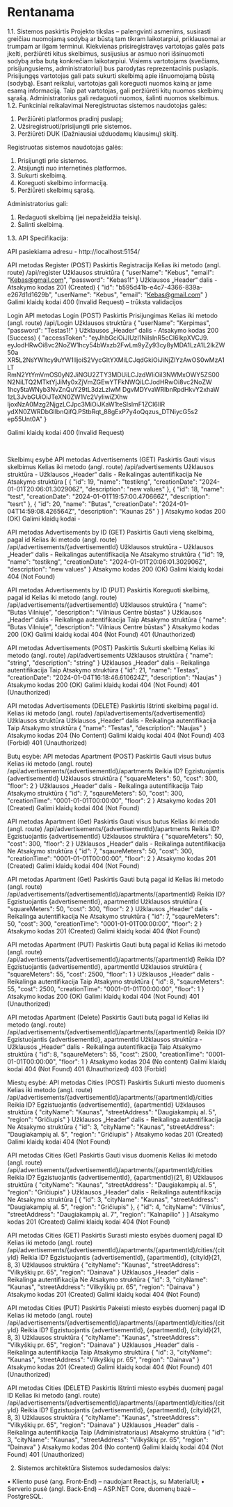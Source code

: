 # Rentanama

1.1.	Sistemos paskirtis
Projekto tikslas – palengvinti asmenims, susirasti greičiau nuomojamą sodybą ar būstą tam tikram laikotarpiui, priklausomai ar trumpam ar ilgam terminui.
Kiekvienas prisiregistravęs vartotojas galės pats įkelti, peržiūrėti kitus skelbimus, susijusius ar asmuo nori išsinuomoti sodybą arba butą konkrečiam laikotarpiui. Visiems vartotojams (svečiams, prisijungusiems, administratoriui) bus parodytas reprezentacinis puslapis. Prisijungęs vartotojas gali pats sukurti skelbimą apie išnuomojamą būstą (sodybą). Esant reikalui, vartotojas gali koreguoti nuomos kainą ar jame esamą informaciją. Taip pat vartotojas, gali peržiūrėti kitų nuomos skelbimų sąrašą.
Administratorius gali redaguoti nuomos, šalinti nuomos skelbimus.
1.2.	Funkciniai reikalavimai
Neregistruotas sistemos naudotojas galės:

1.	Peržiūrėti platformos pradinį puslapį;
2.	Užsiregistruoti/prisijungti prie sistemos.
3.	Peržiūrėti DUK (Dažniausiai užduodamų klausimų) skiltį.

Registruotas sistemos naudotojas galės:
1.	Prisijungti prie sistemos.
2.	Atsijungti nuo internetinės platformos.
3.	Sukurti skelbimą.
4.	Koreguoti skelbimo informaciją.
5.	Peržiūrėti skelbimų sąrašą.

Administratorius gali:
1.	Redaguoti skelbimą (jei nepažeidžia teisių).
2.	Šalinti skelbimą.


1.3.	API Specifikacija:

API pasiekiama adresu -  http://localhost:5154/

API metodas	Register (POST)
Paskirtis	Registracija
Kelias iki metodo (angl. route)	/api/register
Užklausos struktūra	{
  "userName": "Kebus",
  "email": "Kebas@gmail.com",
  "password": "Kebas1!“
}
Užklausos „Header“ dalis	-
Atsakymo kodas	201 (Created)
{
  "id": "b595d41b-e4c7-4366-839a-e267d1d1629b",
  "userName": "Kebus",
  "email": "Kebas@gmail.com"
}
Galimi klaidų kodai	400 (Invalid Request) – trūksta validacijos

Login
API metodas	Login (POST)
Paskirtis	Prisijungimas
Kelias iki metodo (angl. route)	/api/Login
Užklausos struktūra	{
  "userName": "Kerpimas",
  "password": "Testas1!"
}
Užklausos „Header“ dalis	-
Atsakymo kodas	200 (Success)
{
  "accessToken": "eyJhbGciOiJIUzI1NiIsInR5cCI6IkpXVCJ9.
eyJodHRwOi8vc2NoZW1hcy54bWxzb2FwLm9yZy93cy8yMDA1LzA1L2lkZW50a
XR5L2NsYWltcy9uYW1lIjoiS2VycGltYXMiLCJqdGkiOiJiNjZlYzAwOS0wMzA1LT
RmN2YtYmVmOS0yN2JiNGU2ZTY3MDUiLCJzdWIiOiI3NWMxOWY5ZS00
N2NiLTQ2MTktYjJiMy0xZjVmZGEwYTFkNWQiLCJodHRwOi8vc2NoZW
1hcy5taWNyb3NvZnQuY29tL3dzLzIwM
DgvMDYvaWRlbnRpdHkvY2xhaW
1zL3JvbGUiOiJTeXN0ZW1Vc2VyIiwiZXhw
IjoxNzA0Mzg2NjgzLCJpc3MiOiJKaW1teSIsImF1ZCI6IlR
ydXN0ZWRDbGllbnQifQ.PStbRqt_88gExP7y4oQqzus_DTNiycG5s2
ep55Unt0A"
}

Galimi klaidų kodai	400 (Invalid Request)

 

Skelbimų esybė
API metodas	Advertisements (GET)
Paskirtis	Gauti visus skelbimus
Kelias iki metodo (angl. route)	/api/advertisements
Užklausos struktūra	-
Užklausos „Header“ dalis	-
Reikalingas autentifikacija	Ne
Atsakymo struktūra	[
  {
    "id": 19,
    "name": "testikng",
    "creationDate": "2024-01-01T20:06:01.302906Z",
    "description": "new values"
  },
  {
    "id": 18,
    "name": "test",
    "creationDate": "2024-01-01T19:57:00.470666Z",
    "description": "tesrt"
  },
  {
    "id": 20,
    "name": "Butas",
    "creationDate": "2024-01-04T14:59:08.426564Z",
    "description": "Kaunas 25"
  }
]
Atsakymo kodas	200 (OK)
Galimi klaidų kodai	-


API metodas	Advertisements by ID (GET)
Paskirtis	Gauti vieną skelbimą, pagal id
Kelias iki metodo (angl. route)	/api/advertisements/{advertisementId}
Užklausos struktūra	-
Užklausos „Header“ dalis	-
Reikalingas autentifikacija	Ne
Atsakymo struktūra	{
    "id": 19,
    "name": "testikng",
    "creationDate": "2024-01-01T20:06:01.302906Z",
    "description": "new values"
  }
Atsakymo kodas	200 (OK)
Galimi klaidų kodai	404 (Not Found)


API metodas	Advertisements by ID (PUT)
Paskirtis	Koreguoti skelbimą, pagal id
Kelias iki metodo (angl. route)	/api/advertisements/{advertisementId}
Užklausos struktūra	{
  "name": "Butas Vilniuje",
  "description": "Vilniaus Centre būstas"
}
Užklausos „Header“ dalis	-
Reikalinga autentifikacija	Taip
Atsakymo struktūra	{
  "name": "Butas Vilniuje",
  "description": "Vilniaus Centre būstas"
}
Atsakymo kodas	200 (OK)
Galimi klaidų kodai	404 (Not Found)
401 (Unauthorized)


API metodas	Advertisements (POST)
Paskirtis	Sukurti skelbimą
Kelias iki metodo (angl. route)	/api/advertisements
Užklausos struktūra	{
  "name": "string",
  "description": "string"
}
Užklausos „Header“ dalis	-
Reikalinga autentifikacija	Taip
Atsakymo struktūra	{
  "id": 21,
  "name": "Testas",
  "creationDate": "2024-01-04T16:18:46.610624Z",
  "description": "Naujas"
}
Atsakymo kodas	200 (OK)
Galimi klaidų kodai	404 (Not Found)
401 (Unauthorized)

API metodas	Advertisements (DELETE)
Paskirtis	Ištrinti skelbimą pagal id.
Kelias iki metodo (angl. route)	/api/advertisements/{advertisementId}
Užklausos struktūra	
Užklausos „Header“ dalis	-
Reikalinga autentifikacija	Taip
Atsakymo struktūra	{
    "name": "Testas",
    "description": "Naujas"
  }
Atsakymo kodas	204 (No Content)
Galimi klaidų kodai	404 (Not Found)
403 (Forbid)
401 (Unauthorized)
 
	
Butų esybė:
API metodas	Apartment (POST)
Paskirtis	Gauti visus butus
Kelias iki metodo (angl. route)	/api/advertisements/{advertisementId}/apartments
Reikia ID?	Egzistuojantis {advertisementId}
Užklausos struktūra	{
  "squareMeters": 50,
  "cost": 300,
  "floor": 2
}
Užklausos „Header“ dalis	-
Reikalinga autentifikacija	Taip
Atsakymo struktūra	{
  "id": 7,
  "sqaureMeters": 50,
  "cost": 300,
  "creationTime": "0001-01-01T00:00:00",
  "floor": 2
}
Atsakymo kodas	201 (Created)
Galimi klaidų kodai	404 (Not Found)


API metodas	Apartment (Get)
Paskirtis	Gauti visus butus
Kelias iki metodo (angl. route)	/api/advertisements/{advertisementId}/apartments
Reikia ID?	Egzistuojantis {advertisementId}
Užklausos struktūra	{
  "squareMeters": 50,
  "cost": 300,
  "floor": 2
}
Užklausos „Header“ dalis	-
Reikalinga autentifikacija	Ne
Atsakymo struktūra	{
  "id": 7,
  "sqaureMeters": 50,
  "cost": 300,
  "creationTime": "0001-01-01T00:00:00",
  "floor": 2
}
Atsakymo kodas	201 (Created)
Galimi klaidų kodai	404 (Not Found)









API metodas	Apartment (Get)
Paskirtis	Gauti butą pagal id
Kelias iki metodo (angl. route)	/api/advertisements/{advertisementId}/apartments/{apartmentId}
Reikia ID?	Egzistuojantis {advertisementId}, apartmentId
Užklausos struktūra	{
  "squareMeters": 50,
  "cost": 300,
  "floor": 2
}
Užklausos „Header“ dalis	-
Reikalinga autentifikacija	Ne
Atsakymo struktūra	{
  "id": 7,
  "sqaureMeters": 50,
  "cost": 300,
  "creationTime": "0001-01-01T00:00:00",
  "floor": 2
}
Atsakymo kodas	201 (Created)
Galimi klaidų kodai	404 (Not Found)



API metodas	Apartment (PUT)
Paskirtis	Gauti butą pagal id
Kelias iki metodo (angl. route)	/api/advertisements/{advertisementId}/apartments/{apartmentId}
Reikia ID?	Egzistuojantis {advertisementId}, apartmentId
Užklausos struktūra	{
  "squareMeters": 55,
  "cost": 2500,
  "floor": 1
}
Užklausos „Header“ dalis	-
Reikalinga autentifikacija	Taip
Atsakymo struktūra	{
"id": 8,
  "sqaureMeters": 55,
  "cost": 2500,
  "creationTime": "0001-01-01T00:00:00",
  "floor": 1
}
Atsakymo kodas	200 (OK)
Galimi klaidų kodai	404 (Not Found)
401 (Unauthorized)

API metodas	Apartment (Delete)
Paskirtis	Gauti butą pagal id
Kelias iki metodo (angl. route)	/api/advertisements/{advertisementId}/apartments/{apartmentId}
Reikia ID?	Egzistuojantis {advertisementId}, apartmentId
Užklausos struktūra	-
Užklausos „Header“ dalis	-
Reikalinga autentifikacija	Taip
Atsakymo struktūra	{
"id": 8,
  "sqaureMeters": 55,
  "cost": 2500,
  "creationTime": "0001-01-01T00:00:00",
  "floor": 1
}
Atsakymo kodas	204 (No content)
Galimi klaidų kodai	404 (Not Found)
401 (Unauthorized)
403 (Forbid)

Miestų esybė:
API metodas	Cities (POST)
Paskirtis	Sukurti miesto duomenis
Kelias iki metodo (angl. route)	/api/advertisements/{advertisementId}/apartments/{apartmentId}/cities
Reikia ID?	Egzistuojantis {advertisementId}, {apartmentId}
Užklausos struktūra	{
  "cityName": "Kaunas",
  "streetAddress": "Daugiakampių al. 5",
  "region": "Gričiupis"
}
Užklausos „Header“ dalis	-
Reikalinga autentifikacija	Ne
Atsakymo struktūra	{
  "id": 3,
  "cityName": "Kaunas",
  "streetAddress": "Daugiakampių al. 5",
  "region": "Gričiupis"
}
Atsakymo kodas	201 (Created)
Galimi klaidų kodai	404 (Not Found)


API metodas	Cities (Get)
Paskirtis	Gauti visus duomenis
Kelias iki metodo (angl. route)	/api/advertisements/{advertisementId}/apartments/{apartmentId}/cities
Reikia ID?	Egzistuojantis {advertisementId}, {apartmentId}(21, 8)
Užklausos struktūra	{
  "cityName": "Kaunas",
  "streetAddress": "Daugiakampių al. 5",
  "region": "Gričiupis"
}
Užklausos „Header“ dalis	-
Reikalinga autentifikacija	Ne
Atsakymo struktūra	[
  {
    "id": 3,
    "cityName": "Kaunas",
    "streetAddress": "Daugiakampių al. 5",
    "region": "Gričiupis"
  },
  {
    "id": 4,
    "cityName": "Vilnius",
    "streetAddress": "Daugiakampių al. 7",
    "region": "Kalnapilio"
  }
]
Atsakymo kodas	201 (Created)
Galimi klaidų kodai	404 (Not Found)


API metodas	Cities (GET)
Paskirtis	Surasti miesto esybės duomenį pagal ID
Kelias iki metodo (angl. route)	/api/advertisements/{advertisementId}/apartments/{apartmentId}/cities/{cityId}
Reikia ID?	Egzistuojantis {advertisementId}, {apartmentId}, {cityId}(21, 8, 3)
Užklausos struktūra	{
  "cityName": "Kaunas",
  "streetAddress": "Vilkyškių pr. 65",
  "region": "Dainava"
}
Užklausos „Header“ dalis	-
Reikalinga autentifikacija	Ne
Atsakymo struktūra	{
  "id": 3,
  "cityName": "Kaunas",
  "streetAddress": "Vilkyškių pr. 65",
  "region": "Dainava"
}
Atsakymo kodas	201 (Created)
Galimi klaidų kodai	404 (Not Found)



API metodas	Cities (PUT)
Paskirtis	Pakeisti miesto esybės duomenį pagal ID
Kelias iki metodo (angl. route)	/api/advertisements/{advertisementId}/apartments/{apartmentId}/cities/{cityId}
Reikia ID?	Egzistuojantis {advertisementId}, {apartmentId}, {cityId}(21, 8, 3)
Užklausos struktūra	{
  "cityName": "Kaunas",
  "streetAddress": "Vilkyškių pr. 65",
  "region": "Dainava"
}
Užklausos „Header“ dalis	-
Reikalinga autentifikacija	Taip
Atsakymo struktūra	{
  "id": 3,
  "cityName": "Kaunas",
  "streetAddress": "Vilkyškių pr. 65",
  "region": "Dainava"
}
Atsakymo kodas	201 (Created)
Galimi klaidų kodai	404 (Not Found)
401 (Unauthorized)

API metodas	Cities (DELETE)
Paskirtis	Ištrinti miesto esybės duomenį pagal ID
Kelias iki metodo (angl. route)	/api/advertisements/{advertisementId}/apartments/{apartmentId}/cities/{cityId}
Reikia ID?	Egzistuojantis {advertisementId}, {apartmentId}, {cityId}(21, 8, 3)
Užklausos struktūra	{
  "cityName": "Kaunas",
  "streetAddress": "Vilkyškių pr. 65",
  "region": "Dainava"
}
Užklausos „Header“ dalis	-
Reikalinga autentifikacija	Taip (Administratoriaus)
Atsakymo struktūra	{
  "id": 3,
  "cityName": "Kaunas",
  "streetAddress": "Vilkyškių pr. 65",
  "region": "Dainava"
}
Atsakymo kodas	204 (No content)
Galimi klaidų kodai	404 (Not Found)
401 (Unauthorized)


2.	Sistemos architektūra
Sistemos sudedamosios dalys:

•	Kliento pusė (ang. Front-End) – naudojant React.js, su MaterialUI;
•	Serverio pusė (angl. Back-End) – ASP.NET Core, duomenų bazė – PostgreSQL.





